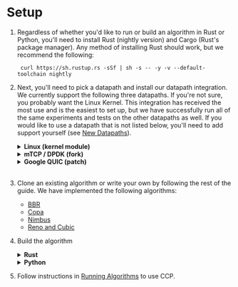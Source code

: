 # Setup

1. Regardless of whether you'd like to run or build an algorithm in Rust or Python, you'll need to install Rust (nightly version) and Cargo (Rust's package manager). Any method of installing Rust should work, but we recommend the following:

        curl https://sh.rustup.rs -sSf | sh -s -- -y -v --default-toolchain nightly

2. Next, you'll need to pick a datapath and install our datapath integration. We currently support the following three datapaths. If you're not sure, you probably want the Linux Kernel. This integration has received the most use and is the easiest to set up, but we have successfully run all of the same experiments and tests on the other datapaths as well. If you would like to use a datapath that is not listed below, you'll need to add support yourself (see [New Datapaths](../libccp/index.md)).

    <details><summary><b>Linux (kernel module)</b></summary><p>

    Clone our kernel module:

    `git clone https://github.com/ccp-project/ccp-kernel.git`

    Fetch submodules:

    `git submodule update --init --recursive`

    Build:

    `cd ccp-kernel && make`

    Install: (provide `ipc=0` to use netlink sockets):

    `sudo ./ccp_kernel_load ipc=0`

    </p></details>

    <details><summary><b>mTCP / DPDK (fork)</b></summary><p>

    Clone our fork:

    `git clone https://github.com/ccp-project/ccp-mtcp.git`

    Follow the instructions in `REAMDE.md` for building mTCP as normal (and for building DPDK first, if you haven't done so already).

    More detailed instructions coming soon.

    </p></details>

    <details><summary><b>Google QUIC (patch)</b></summary><p>

    Our patch currently lives at [https://github.com/ccp-project/ccp-quic](https://github.com/ccp-project/ccp-quic)

    Follow the instructions in `README.md` for applying the patch.

    More specific instructions for getting QUIC setup from scratch coming soon.

    </p></details>
    <br />

3. Clone an existing algorithm or write your own by following the rest of the guide. We have implemented the following algorithms:

    -   [BBR](https://github.com/ccp-project/bbr)
    -   [Copa](https://github.com/venkatarun95/ccp_copa)
    -   [Nimbus](https://github.com/ccp-project/nimbus)
    -   [Reno and Cubic](https://github.com/ccp-project/generic-cong-avoid)

4. Build the algorithm 

    <details><summary><b>Rust</b></summary><p>

    Just run `cargo build` in the root of the repository. If you run into any build errors, see [Common Problems](./problems/index.md).

    </p></details>
    <details><summary><b>Python</b></summary><p>

    Assuming you have python and pip installed, just run `pip install --user portus`. If you run into any build errors, see [Common Problems](./problems/index.md).

    </p></details>

5. Follow instructions in [Running Algorithms](../running.md) to use CCP.
